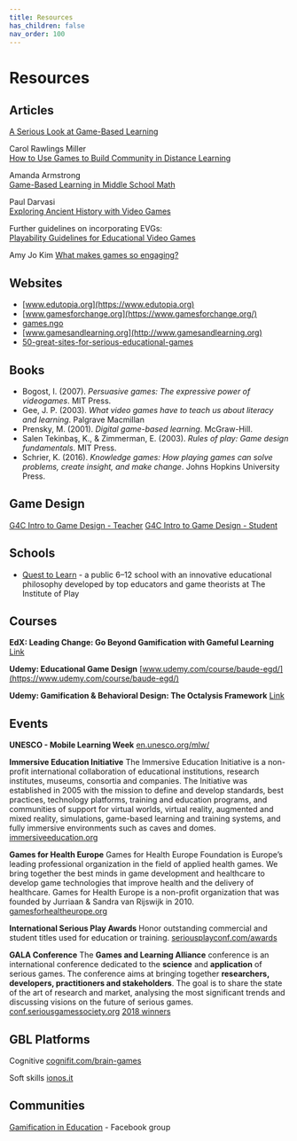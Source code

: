 ```yaml
---
title: Resources 
has_children: false
nav_order: 100
---
```

# Resources

## Articles

[A Serious Look at Game-Based Learning](https://www.edsurge.com/news/2022-10-25-a-serious-look-at-game-based-learning)

Carol Rawlings Miller  
[How to Use Games to Build Community in Distance Learning](https://www.edutopia.org/article/how-use-games-build-community-distance-learning)

Amanda Armstrong  
[Game-Based Learning in Middle School Math ](https://www.edutopia.org/article/game-based-learning-middle-school-math)

Paul Darvasi  
[Exploring Ancient History with Video Games](https://www.edutopia.org/article/exploring-ancient-history-video-games)

Further guidelines on incorporating EVGs:   
[Playability Guidelines for Educational Video Games](https://www.researchgate.net/publication/273210149_Playability_Guidelines_for_Educational_Video_Games)

Amy Jo Kim
[What makes games so engaging?](https://amyjokim.medium.com/what-makes-games-so-engaging-2a06ca3eadf1)

## Websites
- [www.edutopia.org](https://www.edutopia.org)
- [www.gamesforchange.org](https://www.gamesforchange.org/)
- [games.ngo](https://games.ngo/)
- [www.gamesandlearning.org](http://www.gamesandlearning.org)
- [50-great-sites-for-serious-educational-games](https://www.onlinecolleges.net/50-great-sites-for-serious-educational-games/)

## Books

- Bogost, I. (2007). _Persuasive games: The expressive power of videogames_. MIT Press.
- Gee, J. P. (2003). _What video games have to teach us about literacy and learning_. Palgrave Macmillan
- Prensky, M. (2001). _Digital game-based learning_. McGraw-Hill.
- Salen Tekinbaş, K., & Zimmerman, E. (2003). _Rules of play: Game design fundamentals_. MIT Press.
- Schrier, K. (2016). _Knowledge games: How playing games can solve problems, create insight, and make change_. Johns Hopkins University Press.

## Game Design
[G4C Intro to Game Design - Teacher](https://gamesforchange.org/studentchallenge/teachers-resources/)
[G4C Intro to Game Design - Student](https://gamesforchange.org/studentchallenge/student-resources/)

## Schools
- [Quest to Learn](https://www.q2l.org) - a public 6–12 school with an innovative educational philosophy developed by top educators and game theorists at The Institute of Play

## Courses
**EdX: Leading Change: Go Beyond Gamification with Gameful Learning**
[Link](https://courses.edx.org/courses/course-v1:MichiganX+GL101x+3T2018/course/)

**Udemy: Educational Game Design**
[www.udemy.com/course/baude-egd/](https://www.udemy.com/course/baude-egd/)

**Udemy: Gamification & Behavioral Design: The Octalysis Framework** 
[Link](https://www.udemy.com/course/gamification-behavioral-design-the-octalysis-framework/)

## Events

**UNESCO - Mobile Learning Week**
[en.unesco.org/mlw/](https://en.unesco.org/mlw/)

**Immersive Education Initiative**
The Immersive Education Initiative is a non-profit international collaboration of educational institutions, research institutes, museums, consortia and companies. The Initiative was established in 2005 with the mission to define and develop standards, best practices, technology platforms, training and education programs, and communities of support for virtual worlds, virtual reality, augmented and mixed reality, simulations, game-based learning and training systems, and fully immersive environments such as caves and domes. 
[immersiveeducation.org](https://immersiveeducation.org)

**Games for Health Europe**
Games for Health Europe Foundation is Europe’s leading professional organization in the field of applied health games. We bring together the best minds in game development and healthcare to develop game technologies that improve health and the delivery of healthcare. Games for Health Europe is a non-profit organization that was founded by Jurriaan & Sandra van Rijswijk in 2010.
[gamesforhealtheurope.org](https://www.gamesforhealtheurope.org)

**International Serious Play Awards**
Honor outstanding commercial and student titles used for education or training. 
[seriousplayconf.com/awards](http://seriousplayconf.com/awards)

**GALA Conference**
The **Games and Learning Alliance** conference is an international conference dedicated to the **science** and **application** of serious games.
The conference aims at bringing together **researchers, developers, practitioners and stakeholders**. The goal is to share the state of the art of research and market, analysing the most significant trends and discussing visions on the future of serious games.
[conf.seriousgamessociety.org](https://conf.seriousgamessociety.org/)
[2018 winners](https://conf.seriousgamessociety.org/compwinners2018/)

## GBL Platforms
Cognitive
[cognifit.com/brain-games](https://www.cognifit.com/brain-games)

Soft skills
[ionos.it](https://www.ionos.it/startupguide/produttivita/soft-skills/)

## Communities
[Gamification in Education](https://www.facebook.com/groups/466549617346987/) - Facebook group

